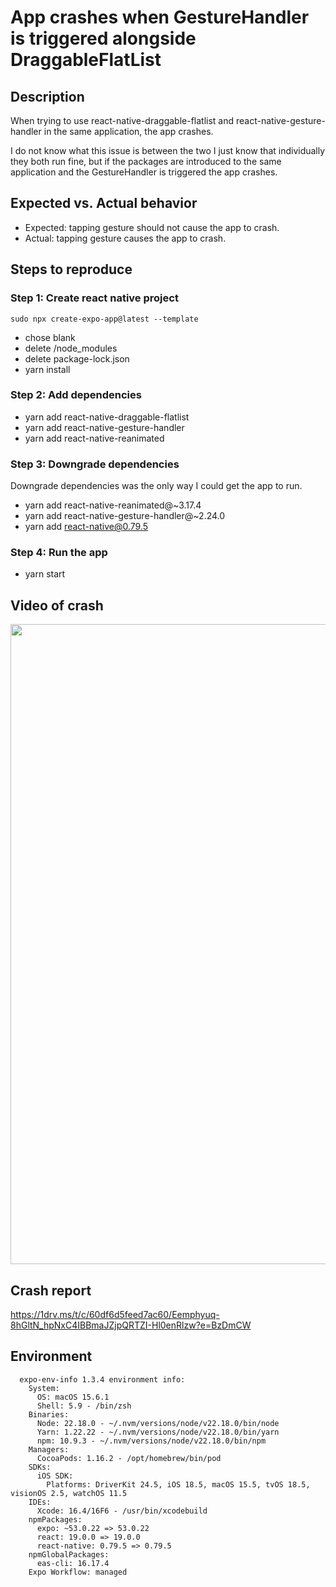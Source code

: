 # App crashes when GestureHandler is triggered alongside DraggableFlatList

## Description

When trying to use react-native-draggable-flatlist and react-native-gesture-handler in the same application, the app crashes.

I do not know what this issue is between the two I just know that individually they both run fine, but if the packages are introduced to the same application and the GestureHandler is triggered the app crashes.

## Expected vs. Actual behavior

- Expected: tapping gesture should not cause the app to crash.
- Actual: tapping gesture causes the app to crash.

## Steps to reproduce

### Step 1: Create react native project

`sudo npx create-expo-app@latest --template`

- chose blank
- delete /node_modules
- delete package-lock.json
- yarn install

### Step 2: Add dependencies

- yarn add react-native-draggable-flatlist
- yarn add react-native-gesture-handler
- yarn add react-native-reanimated

### Step 3: Downgrade dependencies

Downgrade dependencies was the only way I could get the app to run.

- yarn add react-native-reanimated@~3.17.4
- yarn add react-native-gesture-handler@~2.24.0
- yarn add react-native@0.79.5

### Step 4: Run the app

- yarn start

## Video of crash

<img src="https://1drv.ms/i/c/60df6d5feed7ac60/IQSkR-5tbPN-RLQ5VVSJUPmyAUGAmSOBNZTMNSNQuz44cYI?width=1024" width="1024" height="auto" />

## Crash report

https://1drv.ms/t/c/60df6d5feed7ac60/Eemphyuq-8hGltN_hpNxC4IBBmaJZjpQRTZI-Hl0enRlzw?e=BzDmCW

## Environment

```
  expo-env-info 1.3.4 environment info:
    System:
      OS: macOS 15.6.1
      Shell: 5.9 - /bin/zsh
    Binaries:
      Node: 22.18.0 - ~/.nvm/versions/node/v22.18.0/bin/node
      Yarn: 1.22.22 - ~/.nvm/versions/node/v22.18.0/bin/yarn
      npm: 10.9.3 - ~/.nvm/versions/node/v22.18.0/bin/npm
    Managers:
      CocoaPods: 1.16.2 - /opt/homebrew/bin/pod
    SDKs:
      iOS SDK:
        Platforms: DriverKit 24.5, iOS 18.5, macOS 15.5, tvOS 18.5, visionOS 2.5, watchOS 11.5
    IDEs:
      Xcode: 16.4/16F6 - /usr/bin/xcodebuild
    npmPackages:
      expo: ~53.0.22 => 53.0.22
      react: 19.0.0 => 19.0.0
      react-native: 0.79.5 => 0.79.5
    npmGlobalPackages:
      eas-cli: 16.17.4
    Expo Workflow: managed
```
